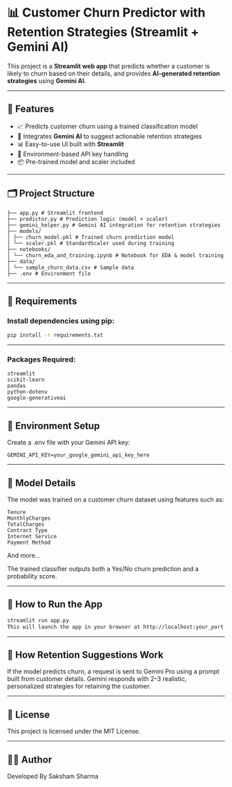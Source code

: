 # 📊 Customer Churn Predictor with Retention Strategies (Streamlit + Gemini AI)

This project is a **Streamlit web app** that predicts whether a customer is likely to churn based on their details, and provides **AI-generated retention strategies** using **Gemini AI**.

---

## 🚀 Features

- 📈 Predicts customer churn using a trained classification model
- 🧠 Integrates **Gemini AI** to suggest actionable retention strategies
- 📊 Easy-to-use UI built with **Streamlit**
- 🔐 Environment-based API key handling
- 📦 Pre-trained model and scaler included

---

## 🗂️ Project Structure
```
├── app.py # Streamlit frontend
├── predictor.py # Prediction logic (model + scaler)
├── gemini_helper.py # Gemini AI integration for retention strategies
├── models/
│ ├── churn_model.pkl # Trained churn prediction model
│ └── scaler.pkl # StandardScaler used during training
├── notebooks/
│ └── churn_eda_and_training.ipynb # Notebook for EDA & model training
├── data/
│ └── sample_churn_data.csv # Sample data 
├── .env # Environment file 
```

---

## 📌 Requirements

### Install dependencies using pip:

```bash
pip install -r requirements.txt
```

---

### Packages Required:
```
streamlit
scikit-learn
pandas
python-dotenv
google-generativeai
```

---

## 🔐 Environment Setup
Create a .env file with your Gemini API key:

```env
GEMINI_API_KEY=your_google_gemini_api_key_here
```

---

## 🧠 Model Details
The model was trained on a customer churn dataset using features such as:
```
Tenure
MonthlyCharges
TotalCharges
Contract Type
Internet Service
Payment Method
```
And more...

The trained classifier outputs both a Yes/No churn prediction and a probability score.

---

## 🧪 How to Run the App
```bash
streamlit run app.py
This will launch the app in your browser at http://localhost:your_port.
```

---

## 🤖 How Retention Suggestions Work
If the model predicts churn, a request is sent to Gemini Pro using a prompt built from customer details. Gemini responds with 2–3 realistic, personalized strategies for retaining the customer.

---

## 📄 License
This project is licensed under the MIT License.

---

## 👨‍💻 Author
Developed By Saksham Sharma
